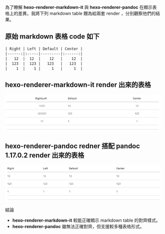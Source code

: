 <!--
.. title: 不同 Hexo render 顯示 markdown table 的比較
.. slug: 不同 Hexo render 顯示 markdown table 的比較
.. date: 2016-04-29 02:47:23 UTC+08:00
.. tags: Hexo, markdown
.. category:
.. link:
.. description:
.. type: text
-->
為了瞭解 **hexo-renderer-markdown-it** 與 **hexo-renderer-pandoc** 在顯示表格上的差異，我將下列 markdown table 餵為給兩套 render ，分別觀察他們的結果。

## 原始 markdown 表格 code 如下

```
| Right | Left | Default | Center |
|------:|:-----|---------|:------:|
|   12  |  12  |    12   |    12  |
|  123  |  123 |   123   |   123  |
|    1  |    1 |     1   |     1  |
```

## hexo-renderer-markdown-it render 出來的表格

![hexo-renderer-markdown-it render 出來的表格](/2016-04-29-不同-Hexo-render-顯示-markdown-table-的比較/hexo_it_table.png "hexo-renderer-markdown-it render 出來的表格")

## hexo-renderer-pandoc redner 搭配 pandoc 1.17.0.2 render 出來的表格

![hexo-renderer-pandoc redner 搭配 pandoc 1.17.0.2 render 出來的表格](/2016-04-29-不同-Hexo-render-顯示-markdown-table-的比較/hexo_pandoc_table.png "hexo-renderer-pandoc redner 搭配 pandoc 1.17.0.2 render 出來的表格")

結論

 - **hexo-renderer-markdown-it** 較能正確顯示 markdown table 的對齊樣式。
 - **hexo-renderer-pandoc** 雖無法正確對齊，但支援較多種表格形式。
